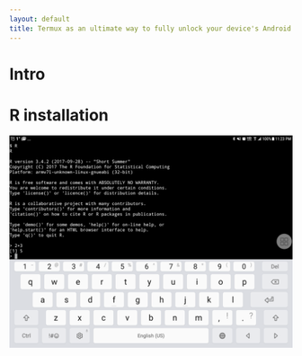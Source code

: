 ```yaml
---
layout: default
title: Termux as an ultimate way to fully unlock your device's Android OS potential
---
```



# Intro

# R installation

![screenshot](https://github.com/starlinq/Termux/blob/master/images/Screenshot_20171123-232304.png)

